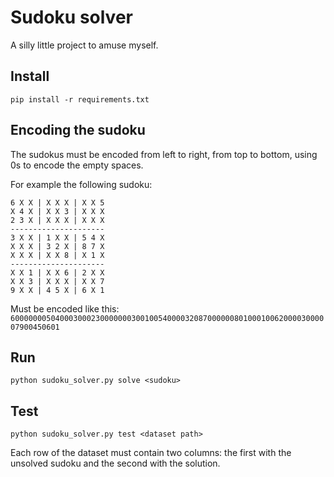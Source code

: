 # Sudoku solver

A silly little project to amuse myself.

## Install

```
pip install -r requirements.txt
```

## Encoding the sudoku

The sudokus must be encoded from left to right, from top to bottom,
using 0s to encode the empty spaces.

For example the following sudoku:

```
6 X X | X X X | X X 5
X 4 X | X X 3 | X X X
2 3 X | X X X | X X X
---------------------
3 X X | 1 X X | 5 4 X
X X X | 3 2 X | 8 7 X
X X X | X X 8 | X 1 X
---------------------
X X 1 | X X 6 | 2 X X
X X 3 | X X X | X X 7
9 X X | 4 5 X | 6 X 1
```

Must be encoded like this:
`600000005040003000230000000300100540000320870000008010001006200003000007900450601`

## Run

```
python sudoku_solver.py solve <sudoku>
```

## Test

```
python sudoku_solver.py test <dataset path>
```

Each row of the dataset must contain two columns: the first with the unsolved sudoku
and the second with the solution.
